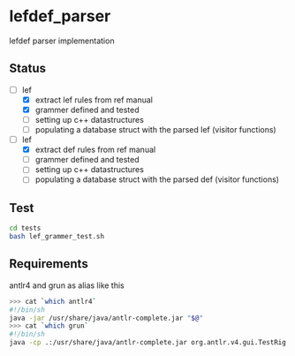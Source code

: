 # lefdef_parser

lefdef parser implementation

## Status

* [ ] lef
    * [x] extract lef rules from ref manual
    * [x] grammer defined and tested
    * [ ] setting up c++ datastructures
    * [ ] populating a database struct with the parsed lef (visitor functions)    
* [ ] lef
    * [x] extract def rules from ref manual
    * [ ] grammer defined and tested
    * [ ] setting up c++ datastructures
    * [ ] populating a database struct with the parsed def (visitor functions)

## Test

```bash
cd tests
bash lef_grammer_test.sh
```

## Requirements

antlr4 and grun as alias like this

```bash
>>> cat `which antlr4`
#!/bin/sh
java -jar /usr/share/java/antlr-complete.jar "$@"
>>> cat `which grun`
#!/bin/sh
java -cp .:/usr/share/java/antlr-complete.jar org.antlr.v4.gui.TestRig "$@"
```
